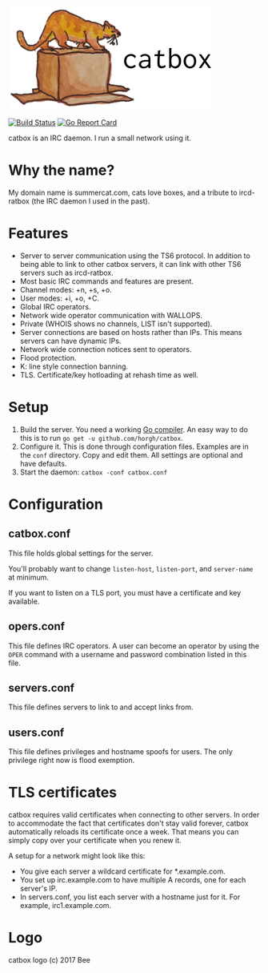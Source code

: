 ![catbox](doc/catbox-with-text.png)

[![Build
Status](https://travis-ci.org/horgh/catbox.svg)](https://travis-ci.org/horgh/catbox)
[![Go Report
Card](https://goreportcard.com/badge/github.com/horgh/catbox)](https://goreportcard.com/report/github.com/horgh/catbox)

catbox is an IRC daemon. I run a small network using it.


# Why the name?
My domain name is summercat.com, cats love boxes, and a tribute to
ircd-ratbox (the IRC daemon I used in the past).


# Features
* Server to server communication using the TS6 protocol. In addition to
  being able to link to other catbox servers, it can link with other TS6
  servers such as ircd-ratbox.
* Most basic IRC commands and features are present.
* Channel modes: +n, +s, +o.
* User modes: +i, +o, +C.
* Global IRC operators.
* Network wide operator communication with WALLOPS.
* Private (WHOIS shows no channels, LIST isn't supported).
* Server connections are based on hosts rather than IPs. This means servers
  can have dynamic IPs.
* Network wide connection notices sent to operators.
* Flood protection.
* K: line style connection banning.
* TLS. Certificate/key hotloading at rehash time as well.


# Setup
1. Build the server. You need a working [Go
   compiler](https://golang.org/dl/). An easy way to do this is to run `go
   get -u github.com/horgh/catbox`.
2. Configure it. This is done through configuration files. Examples are in
   the `conf` directory. Copy and edit them. All settings are optional and
   have defaults.
3. Start the daemon: `catbox -conf catbox.conf`


# Configuration

## catbox.conf
This file holds global settings for the server.

You'll probably want to change `listen-host`, `listen-port`, and
`server-name` at minimum.

If you want to listen on a TLS port, you must have a certificate and key
available.


## opers.conf
This file defines IRC operators. A user can become an operator by using the
`OPER` command with a username and password combination listed in this file.


## servers.conf
This file defines servers to link to and accept links from.


## users.conf
This file defines privileges and hostname spoofs for users. The only
privilege right now is flood exemption.


# TLS certificates
catbox requires valid certificates when connecting to other servers. In
order to accommodate the fact that certificates don't stay valid forever,
catbox automatically reloads its certificate once a week. That means you
can simply copy over your certificate when you renew it.

A setup for a network might look like this:

* You give each server a wildcard certificate for *.example.com.
* You set up irc.example.com to have multiple A records, one for each
  server's IP.
* In servers.conf, you list each server with a hostname just for it. For
  example, irc1.example.com.


# Logo
catbox logo (c) 2017 Bee
